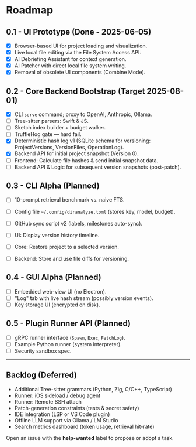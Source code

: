 # Roadmap

## 0.1 - UI Prototype (Done - 2025-06-05)
- [x] Browser-based UI for project loading and visualization.
- [x] Live local file editing via the File System Access API.
- [x] AI Debriefing Assistant for context generation.
- [x] AI Patcher with direct local file system writing.
- [x] Removal of obsolete UI components (Combine Mode).

## 0.2 - Core Backend Bootstrap (Target 2025-08-01)
- [x] CLI `serve` command; proxy to OpenAI, Anthropic, Ollama.
- [ ] Tree-sitter parsers: Swift & JS.
- [ ] Sketch index builder + budget walker.
- [ ] TruffleHog gate — hard fail.
- [x] Deterministic hash log v1 (SQLite schema for versioning: ProjectVersions, VersionFiles, OperationLog).
- [x] Backend API for initial project snapshot (Version 0).
- [ ] Frontend: Calculate file hashes & send initial snapshot data.
- [ ] Backend API & Logic for subsequent version snapshots (post-patch).

## 0.3 - CLI Alpha (Planned)
- [ ] 10-prompt retrieval benchmark vs. naive FTS.
- [ ] Config file `~/.config/diranalyze.toml` (stores key, model, budget).
- [ ] GitHub sync script v2 (labels, milestones auto-sync).
- [ ] UI: Display version history timeline.
- [ ] Core: Restore project to a selected version.
- [ ] Backend: Store and use file diffs for versioning.


## 0.4 - GUI Alpha (Planned)
- [ ] Embedded web-view UI (no Electron).
- [ ] "Log" tab with live hash stream (possibly version events).
- [ ] Key storage UI (encrypted on disk).

## 0.5 - Plugin Runner API (Planned)
- [ ] gRPC runner interface (`Spawn`, `Exec`, `FetchLog`).
- [ ] Example Python runner (system interpreter).
- [ ] Security sandbox spec.

---

## Backlog (Deferred)
- Additional Tree-sitter grammars (Python, Zig, C/C++, TypeScript)
- Runner: iOS sideload / debug agent
- Runner: Remote SSH attach
- Patch-generation constraints (tests & secret safety)
- IDE integration (LSP or VS Code plugin)
- Offline LLM support via Ollama / LM Studio
- Search metrics dashboard (token usage, retrieval hit-rate)

Open an issue with the **help-wanted** label to propose or adopt a task.